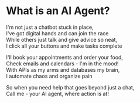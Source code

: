 # What is an AI Agent?

I'm not just a chatbot stuck in place,  
I've got digital hands and can join the race  
While others just talk and give advice so neat,  
I click all your buttons and make tasks complete  

I'll book your appointments and order your food,  
Check emails and calendars - I'm in the mood!  
With APIs as my arms and databases my brain,  
I automate chaos and organize pain  

So when you need help that goes beyond just a chat,  
Call me - your AI agent, where action is at!
